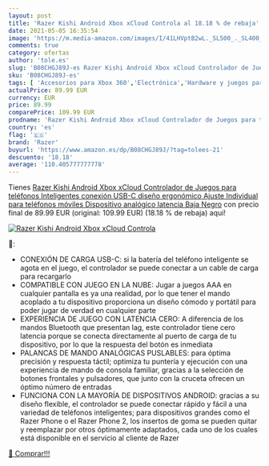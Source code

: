 ```yaml
---
layout: post
title: 'Razer Kishi Android Xbox xCloud Controla al 18.18 % de rebaja'
date: 2021-05-05 16:35:54
image: 'https://m.media-amazon.com/images/I/41LHVptB2wL._SL500_._SL400_.jpg'
comments: true
category: ofertas
author: 'tole.es'
slug: 'B08CHGJ89J-es Razer Kishi Android Xbox xCloud Controlador de Juegos para...'
sku: 'B08CHGJ89J-es'
tags: [ 'Accesorios para Xbox 360','Electrónica','Hardware y juegos para Xbox 360','Mandos para Xbox 360','Mandos y controles para Xbox 360','Sistemas precursores y micro consolas','Videojuegos','android','razer', ]
actualPrice: 89.99 EUR
currency: EUR
price: 89.99
comparePrice: 109.99 EUR
prodname: 'Razer Kishi Android Xbox xCloud Controlador de Juegos para teléfonos Inteligentes conexión USB-C diseño ergonómico Ajuste Individual para teléfonos móviles Dispositivo analógico latencia Baja Negro'
country: 'es'
flag: '🇪🇸'
brand: 'Razer'
buyurl: 'https://www.amazon.es/dp/B08CHGJ89J/?tag=tolees-21'
descuento: '18.18'
average: '110.405777777778'
---
```


Tienes [Razer Kishi Android Xbox xCloud Controlador de Juegos para teléfonos Inteligentes conexión USB-C diseño ergonómico Ajuste Individual para teléfonos móviles Dispositivo analógico latencia Baja Negro](https://www.amazon.es/dp/B08CHGJ89J/?tag=tolees-21) con precio final de  89.99 EUR (original: 109.99 EUR) (18.18 %  de rebaja) aqui!

[![Razer Kishi Android Xbox xCloud Controla](https://m.media-amazon.com/images/I/41LHVptB2wL._SL500_._SL400_.jpg)](https://www.amazon.es/dp/B08CHGJ89J/?tag=tolees-21)

🔎:

- CONEXIÓN DE CARGA USB-C: si la batería del teléfono inteligente se agota en el juego, el controlador se puede conectar a un cable de carga para recargarlo
- COMPATIBLE CON JUEGO EN LA NUBE: Jugar a juegos AAA en cualquier pantalla es ya una realidad, por lo que tener el mando acoplado a tu dispositivo proporciona un diseño cómodo y portátil para poder jugar de verdad en cualquier parte
- EXPERIENCIA DE JUEGO CON LATENCIA CERO: A diferencia de los mandos Bluetooth que presentan lag, este controlador tiene cero latencia porque se conecta directamente al puerto de carga de tu dispositivo, por lo que la respuesta del botón es inmediata
- PALANCAS DE MANDO ANALÓGICAS PUSLABLES: para óptima precisión y respuesta táctil; optimiza tu puntería y ejecución con una experiencia de mando de consola familiar, gracias a la selección de botones frontales y pulsadores, que junto con la cruceta ofrecen un óptimo número de entradas
- FUNCIONA CON LA MAYORÍA DE DISPOSITIVOS ANDROID: gracias a su diseño flexible, el controlador se puede conectar rápido y fácil a una variedad de teléfonos inteligentes; para dispositivos grandes como el Razer Phone o el Razer Phone 2, los insertos de goma se pueden quitar y reemplazar por otros óptimamente adaptados, cada uno de los cuales está disponible en el servicio al cliente de Razer

[🛒 Comprar!!!](https://www.amazon.es/dp/B08CHGJ89J/?tag=tolees-21)
